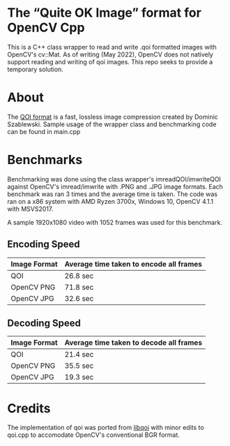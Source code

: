 # The “Quite OK Image” format for OpenCV Cpp
This is a C++ class wrapper to read and write .qoi formatted images with OpenCV's cv::Mat. As of writing (May 2022), OpenCV does not natively support reading and writing of qoi images. This repo seeks to provide a temporary solution.

# About
The [QOI format](https://phoboslab.org/log/2021/11/qoi-fast-lossless-image-compression) is a fast, lossless image compression created by Dominic Szablewski. Sample usage of the wrapper class and benchmarking code can be found in main.cpp

# Benchmarks
Benchmarking was done using the class wrapper's imreadQOI/imwriteQOI against OpenCV's imread/imwrite with .PNG and .JPG image formats. Each benchmark was ran 3 times and the average time is taken. The code was ran on a x86 system with AMD Ryzen 3700x, Windows 10, OpenCV 4.1.1 with MSVS2017.

A sample 1920x1080 video with 1052 frames was used for this benchmark.

## Encoding Speed
| Image Format  | Average time taken to encode all frames |
| --- | --- |
| QOI | 26.8 sec |
| OpenCV PNG  | 71.8 sec |
| OpenCV JPG  | 32.6 sec  |

## Decoding Speed
| Image Format  | Average time taken to decode all frames|
| --- | --- |
| QOI | 21.4 sec |
| OpenCV PNG  | 35.5 sec |
| OpenCV JPG  | 19.3 sec  |

# Credits
The implementation of qoi was ported from [libqoi](https://github.com/ShadowMitia/libqoi) with minor edits to qoi.cpp to accomodate OpenCV's conventional BGR format.
